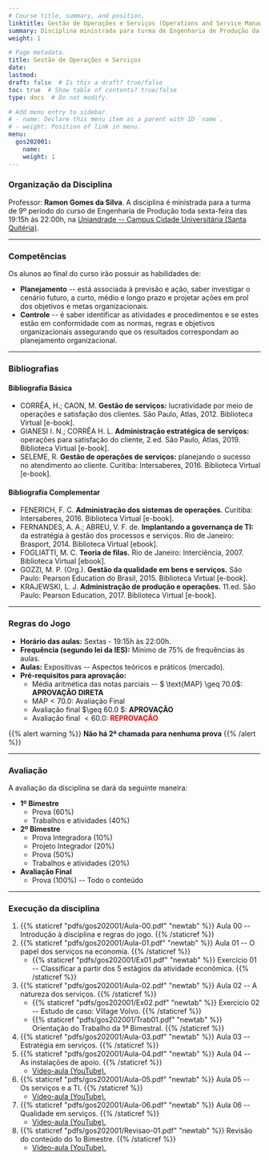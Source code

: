 ```yaml
---
# Course title, summary, and position.
linktitle: Gestão de Operações e Serviços (Operations and Service Management)
summary: Disciplina ministrada para turma de Engenharia de Produção da Uniandrade no 1º semestre de 2020.
weight: 1

# Page metadata.
title: Gestão de Operações e Serviços
date: 
lastmod: 
draft: false  # Is this a draft? true/false
toc: true  # Show table of contents? true/false
type: docs  # Do not modify.

# Add menu entry to sidebar.
# - name: Declare this menu item as a parent with ID `name`.
# - weight: Position of link in menu.
menu:
  gos202001:
    name: 
    weight: 1
---
```


### Organização da Disciplina

Professor: **Ramon Gomes da Silva**. A disciplina é ministrada para a turma de 9º período do curso de Engenharia de Produção toda sexta-feira das 19:15h às 22:00h, na [Uniandrade -- Campus Cidade Universitária (Santa Quitéria)](https://www.uniandrade.br/).

---

### Competências

Os alunos ao final do curso irão possuir as habilidades de:

* **Planejamento** -- está associada à previsão e ação, saber investigar o cenário futuro, a curto, médio e longo prazo e projetar ações em prol dos objetivos e metas organizacionais.
* **Controle** -- é saber identificar as atividades e procedimentos e se estes estão em conformidade com as normas, regras e objetivos organizacionais assegurando que os resultados correspondam ao planejamento organizacional.

---

### Bibliografias

#### Bibliografia Básica

* CORRÊA, H.; CAON, M. **Gestão de serviços:** lucratividade por meio de operações e satisfação dos clientes. São Paulo, Atlas, 2012. Biblioteca Virtual [e-book]. 
* GIANESI I. N.; CORRÊA H. L. **Administração estratégica de serviços:** operações para satisfação do cliente, 2.ed. São Paulo, Atlas, 2019. Biblioteca Virtual [e-book]. 
* SELEME, R. **Gestão de operações de serviços:** planejando o sucesso no atendimento ao cliente. Curitiba: Intersaberes, 2016. Biblioteca Virtual [e-book]. 

#### Bibliografia Complementar

* FENERICH, F. C. **Administração dos sistemas de operações**. Curitiba: Intersaberes, 2016. Biblioteca Virtual [e-book]. 
* FERNANDES, A. A.; ABREU, V. F. de. **Implantando a governança de TI:** da estratégia à gestão dos processos e serviços. Rio de Janeiro: Brasport, 2014. Biblioteca Virtual [ebook]. 
* FOGLIATTI, M. C. **Teoria de filas.** Rio de Janeiro: Interciência, 2007. Biblioteca Virtual [ebook]. 
* GOZZI, M. P. (Org.). **Gestão da qualidade em bens e serviços.** São Paulo: Pearson Education do Brasil, 2015. Biblioteca Virtual [e-book]. 
* KRAJEWSKI, L. J. **Administração de produção e operações.** 11.ed. São Paulo: Pearson Education, 2017. Biblioteca Virtual [e-book].

---

### Regras do Jogo

* **Horário das aulas:** Sextas - 19:15h às 22:00h.
* **Frequência (segundo lei da IES):** Mínimo de 75% de frequências às aulas.
* **Aulas:** Expositivas -- Aspectos teóricos e práticos (mercado).
* **Pré-requisitos para aprovação:**
	* Média aritmética das notas parciais -- $ \text{MAP} \geq 70.0$: **APROVAÇÃO DIRETA** 
	* $\text{MAP} < 70.0$: Avaliação Final
	* Avaliação final $\geq 60.0 $: **APROVAÇÃO**
	* Avaliação final $< 60.0$: <span style="color:red"> **REPROVAÇÃO** </span>

{{% alert warning %}}
**Não há 2ª chamada para nenhuma prova**
{{% /alert %}}

---

### Avaliação

A avaliação da disciplina se dará da seguinte maneira:

* **1º Bimestre**
	* Prova (60%)
	* Trabalhos e atividades (40%)
* **2º Bimestre**
	* Prova Integradora (10%)
	* Projeto Integrador (20%)
	* Prova (50%)
	* Trabalhos e atividades (20%)
* **Avaliação Final**
	* Prova (100%) -- Todo o conteúdo

---

### Execução da disciplina

1. {{% staticref "pdfs/gos202001/Aula-00.pdf" "newtab" %}} Aula 00 -- Introdução à disciplina e regras do jogo. {{% /staticref %}}
2. {{% staticref "pdfs/gos202001/Aula-01.pdf" "newtab" %}} Aula 01 -- O papel dos serviços na economia. {{% /staticref %}}
	- {{% staticref "pdfs/gos202001/Ex01.pdf" "newtab" %}} Exercício 01 -- Classificar a partir dos 5 estágios da atividade econômica. {{% /staticref %}}
3. {{% staticref "pdfs/gos202001/Aula-02.pdf" "newtab" %}} Aula 02 -- A natureza dos serviços. {{% /staticref %}}
	- {{% staticref "pdfs/gos202001/Ex02.pdf" "newtab" %}} Exercício 02 -- Estudo de caso: Village Volvo. {{% /staticref %}}
	- {{% staticref "pdfs/gos202001/Trab01.pdf" "newtab" %}} Orientação do Trabalho da 1ª Bimestral. {{% /staticref %}}
4. {{% staticref "pdfs/gos202001/Aula-03.pdf" "newtab" %}} Aula 03 -- Estratégia em serviços. {{% /staticref %}}
5. {{% staticref "pdfs/gos202001/Aula-04.pdf" "newtab" %}} Aula 04 -- As instalações de apoio. {{% /staticref %}}
	- [Vídeo-aula (YouTube).](https://youtu.be/lmVXiNNqItU)
6. {{% staticref "pdfs/gos202001/Aula-05.pdf" "newtab" %}} Aula 05 -- Os serviços e a TI. {{% /staticref %}}
	- [Vídeo-aula (YouTube).](https://youtu.be/yz1Y3I4m3VU)
7. {{% staticref "pdfs/gos202001/Aula-06.pdf" "newtab" %}} Aula 06 -- Qualidade em serviços. {{% /staticref %}}
	- [Vídeo-aula (YouTube).](https://youtu.be/YqQMkv6dffI)
8. {{% staticref "pdfs/gos202001/Revisao-01.pdf" "newtab" %}} Revisão do conteúdo do 1o Bimestre. {{% /staticref %}}
	- [Vídeo-aula (YouTube).](https://youtu.be/HqMsNQj2D9M) 
<!-- 9. {{% staticref "pdfs/gos202001/Aula-07.pdf" "newtab" %}} Aula 07 -- Qualidade em serviços (cont.). {{% /staticref %}}
	- [Vídeo-aula (YouTube).](https://youtu.be/Cejg169jrs0) -->